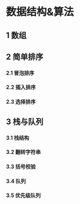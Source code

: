 
数据结构&算法
===
1 数组
---
2 简单排序
---
#### 2.1 冒泡排序

#### 2.2 插入排序

#### 2.3 选择排序

3 栈与队列
---
#### 3.1 栈结构

#### 3.2 翻转字符串

#### 3.3 括号校验

#### 3.4 队列

#### 3.5 优先级队列


